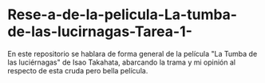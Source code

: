 # Rese-a-de-la-pelicula-La-tumba-de-las-lucirnagas-Tarea-1-
En este repositorio se hablara de forma general de la película "La Tumba de las luciérnagas" de Isao Takahata, abarcando la trama y mi opinión al respecto de esta cruda pero bella película.
